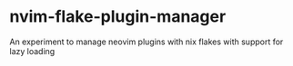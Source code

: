 # nvim-flake-plugin-manager
An experiment to manage neovim plugins with nix flakes with support for lazy loading
